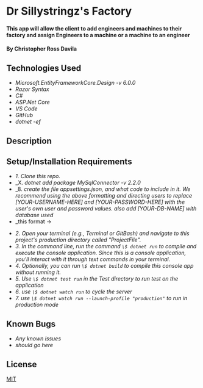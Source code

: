 # Dr Sillystringz's Factory

#### This app will allow the client to add engineers and machines to their factory and assign Engineers to a machine or a machine to an engineer

#### By Christopher Ross Davila

## Technologies Used

* _Microsoft.EntityFrameworkCore.Design -v 6.0.0_
* _Razor Syntax_
* _C#_
* _ASP.Net Core_
* _VS Code_
* _GitHub_
* _dotnet -ef_


## Description

## Setup/Installation Requirements

<!-- Going forward, don't forget to include setup instructions in your README for an appsettings.json with a database connection string. -->

* _1. Clone this repo._
* _X. _dotnet add package MySqlConnector -v 2.2.0_
* _8. _create the file appsettings.json, and what code to include in it. We recommend using the above formatting and directing users to replace [YOUR-USERNAME-HERE] and [YOUR-PASSWORD-HERE] with the user's own user and password values. also add [YOUR-DB-NAME] with database used_
* _this format -> 
<!-- {
  "ConnectionStrings": {
    "DefaultConnection": "Server=localhost;Port=3306;database=[YOUR-DB-NAME];uid=[YOUR-USER-HERE];pwd=[YOUR-PASSWORD-HERE];"
  }
} -->
* _2. Open your terminal (e.g., Terminal or GitBash) and navigate to this project's production directory called "ProjectFile"._
* _3. In the command line, run the command `\$ dotnet run` to compile and execute the console application. Since this is a console application, you'll interact with it through text commands in your terminal._
* _4. Optionally, you can run `\$ dotnet build` to compile this console app without running it._
* _5. Use `\$ dotnet test run` in the Test directory to run test on the application_
* _6. use `\$ dotnet watch run` to cycle the server_
* _7. use `\$ dotnet watch run --launch-profile "production"` to run in production mode_


## Known Bugs

* _Any known issues_
* _should go here_

## License
[MIT](https://yourlicesnepage)
